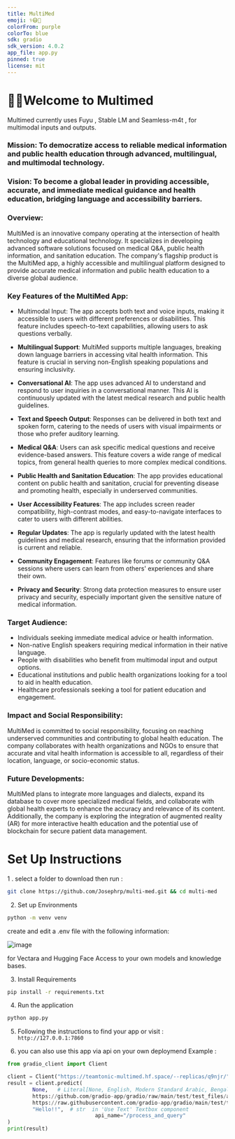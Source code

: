 ```yaml
---
title: MultiMed
emoji: ⚕️😷🦠
colorFrom: purple
colorTo: blue
sdk: gradio
sdk_version: 4.0.2
app_file: app.py
pinned: true
license: mit
---
```

# 👋🏻Welcome to Multimed 

Multimed currently uses Fuyu , Stable LM and Seamless-m4t , for multimodal inputs and outputs. 

### **Mission**: To democratize access to reliable medical information and public health education through advanced, multilingual, and multimodal technology.

### **Vision**: To become a global leader in providing accessible, accurate, and immediate medical guidance and health education, bridging language and accessibility barriers.

### **Overview**:
MultiMed is an innovative company operating at the intersection of health technology and educational technology. It specializes in developing advanced software solutions focused on medical Q&A, public health information, and sanitation education. The company's flagship product is the MultiMed app, a highly accessible and multilingual platform designed to provide accurate medical information and public health education to a diverse global audience.

### Key Features of the MultiMed App:
- Multimodal Input: The app accepts both text and voice inputs, making it accessible to users with different preferences or disabilities. This feature includes speech-to-text capabilities, allowing users to ask questions verbally.

- **Multilingual Support**: MultiMed supports multiple languages, breaking down language barriers in accessing vital health information. This feature is crucial in serving non-English speaking populations and ensuring inclusivity.

- **Conversational AI**: The app uses advanced AI to understand and respond to user inquiries in a conversational manner. This AI is continuously updated with the latest medical research and public health guidelines.

- **Text and Speech Output**: Responses can be delivered in both text and spoken form, catering to the needs of users with visual impairments or those who prefer auditory learning.

- **Medical Q&A**: Users can ask specific medical questions and receive evidence-based answers. This feature covers a wide range of medical topics, from general health queries to more complex medical conditions.

- **Public Health and Sanitation Education**: The app provides educational content on public health and sanitation, crucial for preventing disease and promoting health, especially in underserved communities.

- **User Accessibility Features**: The app includes screen reader compatibility, high-contrast modes, and easy-to-navigate interfaces to cater to users with different abilities.

- **Regular Updates**: The app is regularly updated with the latest health guidelines and medical research, ensuring that the information provided is current and reliable.

- **Community Engagement**: Features like forums or community Q&A sessions where users can learn from others' experiences and share their own.

- **Privacy and Security**: Strong data protection measures to ensure user privacy and security, especially important given the sensitive nature of medical information.

### Target Audience:
- Individuals seeking immediate medical advice or health information.
- Non-native English speakers requiring medical information in their native language.
- People with disabilities who benefit from multimodal input and output options.
- Educational institutions and public health organizations looking for a tool to aid in health education.
- Healthcare professionals seeking a tool for patient education and engagement.
### Impact and Social Responsibility:
MultiMed is committed to social responsibility, focusing on reaching underserved communities and contributing to global health education. The company collaborates with health organizations and NGOs to ensure that accurate and vital health information is accessible to all, regardless of their location, language, or socio-economic status.

### Future Developments:
MultiMed plans to integrate more languages and dialects, expand its database to cover more specialized medical fields, and collaborate with global health experts to enhance the accuracy and relevance of its content. Additionally, the company is exploring the integration of augmented reality (AR) for more interactive health education and the potential use of blockchain for secure patient data management.

# Set Up Instructions

1 . select a folder to download then run :

```bash
git clone https://github.com/Josephrp/multi-med.git && cd multi-med
```

2. Set up Environments

```bash
python -m venv venv
```

create and edit a .env file with the following information:

![image](https://github.com/Josephrp/multi-med/assets/18212928/52bcc0f5-13dd-4b46-a196-be24ffe7f080)

for Vectara and Hugging Face Access to your own models and knowledge bases. 

3. Install Requirements

```bash
pip install -r requirements.txt
```

4. Run the application

```bash
python app.py
```

5. Following the instructions to find your app
or visit : ``` http://127.0.0.1:7860```

6. you can also use this app via api on your own deploymend
Example :
```python
from gradio_client import Client

client = Client("https://teamtonic-multimed.hf.space/--replicas/q9njr/")
result = client.predict(
		None,	# Literal[None, English, Modern Standard Arabic, Bengali, Catalan, Czech, Mandarin Chinese, Welsh, Danish, German, Estonian, Finnish, French, Hindi, Indonesian, Italian, Japanese, Korean, Maltese, Dutch, Western Persian, Polish, Portuguese, Romanian, Russian, Slovak, Spanish, Swedish, Swahili, Telugu, Tagalog, Thai, Turkish, Ukrainian, Urdu, Northern Uzbek, Vietnamese]  in 'Select the language' Dropdown component
		https://github.com/gradio-app/gradio/raw/main/test/test_files/audio_sample.wav,	# filepath  in 'Speak' Audio component
		https://raw.githubusercontent.com/gradio-app/gradio/main/test/test_files/bus.png,	# filepath  in 'Upload image' Image component
		"Hello!!",	# str  in 'Use Text' Textbox component
							api_name="/process_and_query"
)
print(result)
```
